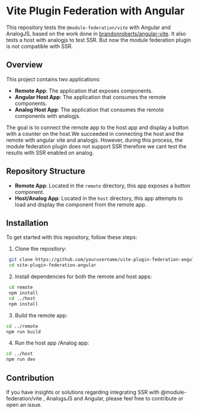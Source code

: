 # Vite Plugin Federation with Angular

This repository tests the `@module-federation/vite` with Angular and AnalogJS, based on the work done in [brandonroberts/angular-vite](https://github.com/brandonroberts/angular-vite).
It also tests a host with analogjs to test SSR. But now the module federation plugin is not compatible with SSR.

## Overview

This project contains two applications:
- **Remote App**: The application that exposes components.
- **Angular Host App**: The application that consumes the remote components.
- **Analog Host App**: The application that consumes the remote components with analogjs.

The goal is to connect the remote app to the host app and display a button with a counter on the host.We succeeded in connecting the host and the remote with angular vite and analogjs. However, during this process, the module federation plugin does not support SSR therefore we cant test the results with SSR enabled on analog.

## Repository Structure

- **Remote App**: Located in the `remote` directory, this app exposes a button component.
- **Host/Analog App**: Located in the `host` directory, this app attempts to load and display the component from the remote app.

## Installation

To get started with this repository, follow these steps:
1. Clone the repository:
  ```bash
   git clone https://github.com/yourusername/vite-plugin-federation-angular.git
   cd vite-plugin-federation-angular
   ```
2. Install dependencies for both the remote and host apps:
 ```bash
  cd remote
  npm install
  cd ../host
  npm install
```
3. Build  the remote app:
 ```bash
 cd ../remote
npm run build
```
4. Run the host app /Analog app:
 ```bash
cd ../host
npm run dev
```
## Contribution
If you have insights or solutions regarding integrating SSR with @module-federation/vite , AnalogsJS and Angular, please feel free to contribute or open an issue.
